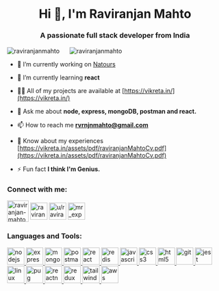 <h1 align="center">Hi 👋, I'm Raviranjan Mahto</h1>
<h3 align="center">A passionate full stack developer from India</h3>


<img align="center" src="https://github-readme-streak-stats.herokuapp.com/?user=raviranjanmahto&theme=dark&border_radius=7" alt="raviranjanmahto" />&nbsp;&nbsp;&nbsp;&nbsp;&nbsp; <img align="center" src="https://github-readme-stats.vercel.app/api/top-langs?username=raviranjanmahto&show_icons=true&locale=en&layout=compact" alt="raviranjanmahto" />


- 🔭 I’m currently working on [Natours](https://raviranjan-natours.cyclic.app/)

- 🌱 I’m currently learning **react**

- 👨‍💻 All of my projects are available at [https://vikreta.in/](https://vikreta.in/)

- 💬 Ask me about **node, express, mongoDB, postman and react.**

- 📫 How to reach me **rvrnjnmahto@gmail.com**

- 📄 Know about my experiences [https://vikreta.in/assets/pdf/raviranjanMahtoCv.pdf](https://vikreta.in/assets/pdf/raviranjanMahtoCv.pdf)

- ⚡ Fun fact **I think I'm Genius.**

<h3 align="left">Connect with me:</h3>
<p align="left">
<a href="https://linkedin.com/in/raviranjan-mahto-2a7360169/" target="blank"><img align="center" src="https://www.svgrepo.com/show/452051/linkedin.svg" alt="raviranjan-mahto-2a7360169/" height="50" width="50" /></a>
<a href="https://github.com/raviranjanmahto/raviranjanmahto/" target="blank"><img align="center" src="https://www.svgrepo.com/show/512317/github-142.svg" alt="raviranjan-mahto-2a7360169/" height="40" width="40" /></a>
<a href="https://codesandbox.com/u/raviranjanmahto" target="blank"><img align="center" src="https://www.svgrepo.com/show/353586/codesandbox.svg" alt="u/raviranjanmahto" height="40" width="40" /></a>
<a href="https://instagram.com/mr_expert.exe/" target="blank"><img align="center" src="https://www.svgrepo.com/show/452229/instagram-1.svg" alt="mr_expert.exe/" height="40" width="40" /></a>
</p>

<h3 align="left">Languages and Tools:</h3>
<p align="left"> <a href="https://nodejs.org" target="_blank" rel="noreferrer"> <img src="https://www.svgrepo.com/show/303360/nodejs-logo.svg" alt="nodejs" width="40" height="40"/> </a> <a href="https://expressjs.com" target="_blank" rel="noreferrer"> <img src="https://www.svgrepo.com/show/330398/express.svg" alt="express" width="40" height="40"/> </a> <a href="https://www.mongodb.com/" target="_blank" rel="noreferrer"> <img src="https://www.svgrepo.com/show/331488/mongodb.svg" alt="mongodb" width="40" height="40"/> </a> <a href="https://postman.com" target="_blank" rel="noreferrer"> <img src="https://www.svgrepo.com/show/354202/postman-icon.svg" alt="postman" width="40" height="40"/> </a> <a href="https://reactjs.org/" target="_blank" rel="noreferrer"> <img src="https://www.svgrepo.com/show/374032/reactjs.svg" alt="react" width="40" height="40"/> </a> <a href="https://redis.io" target="_blank" rel="noreferrer"> <img src="https://www.svgrepo.com/show/439288/redis.svg" alt="redis" width="40" height="40"/> </a> <a href="https://developer.mozilla.org/en-US/docs/Web/JavaScript" target="_blank" rel="noreferrer"> <img src="https://www.svgrepo.com/show/349419/javascript.svg" alt="javascript" width="40" height="40"/> </a> <a href="https://www.w3schools.com/css/" target="_blank" rel="noreferrer"> <img src="https://www.svgrepo.com/show/452185/css-3.svg" alt="css3" width="40" height="40"/> </a> <a href="https://www.w3.org/html/" target="_blank" rel="noreferrer"> <img src="https://www.svgrepo.com/show/452228/html-5.svg" alt="html5" width="40" height="40"/> </a> <a href="https://git-scm.com/" target="_blank" rel="noreferrer"> <img src="https://www.svgrepo.com/show/452210/git.svg" alt="git" width="40" height="40"/> </a> <a href="https://jestjs.io" target="_blank" rel="noreferrer"> <img src="https://www.svgrepo.com/show/330734/jest.svg" alt="jest" width="40" height="40"/> </a> <a href="https://www.linux.org/" target="_blank" rel="noreferrer"> <img src="https://www.svgrepo.com/show/448236/linux.svg" alt="linux" width="40" height="40"/> </a> <a href="https://pugjs.org" target="_blank" rel="noreferrer"> <img src="https://www.svgrepo.com/show/374012/pug.svg" alt="pug" width="40" height="40"/> </a> <a href="https://reactnative.dev/" target="_blank" rel="noreferrer"> <img src="https://www.svgrepo.com/show/424896/react-logo-programming-2.svg" alt="reactnative" width="40" height="40"/> </a> <a href="https://redux.js.org" target="_blank" rel="noreferrer"> <img src="https://www.svgrepo.com/show/452093/redux.svg" alt="redux" width="40" height="40"/> </a> <a href="https://tailwindcss.com/" target="_blank" rel="noreferrer"> <img src="https://www.svgrepo.com/show/374118/tailwind.svg" alt="tailwind" width="40" height="40"/> </a>  <a href="https://aws.amazon.com" target="_blank" rel="noreferrer"> <img src="https://www.svgrepo.com/show/448266/aws.svg" alt="aws" width="40" height="40"/> </p>
